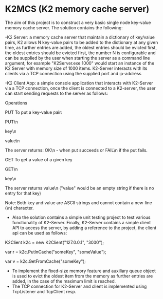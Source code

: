 # K2MCS (K2 memory cache server)

The aim of this project is to construct a very basic single node key-value memory cache server.
The solution contains the following: 

-K2 Server: a memory  cache server that maintain a dictionary of key/value pairs, K2 allows N key-value pairs to be added to the dictionary at any given time, as further entries are added, the oldest entries should be evicted first, the oldest entries should be evicted first, the number N is configurable and can be supplied by the user when starting the server as a command line argument, for example "K2Server.exe 1000" would start an instance of the K2 Server with memory size of 1000 items.
K2-Server interacts with its clients via a TCP connection using the supplied port and ip-address. 

-K2 Client App: a simple console application that interacts with K2-Server via a TCP connection, once the client is connected to a K2-server, the user can start sending requests to the server as follows: 

Operations

PUT 
To put a key-value pair:

PUT\n

key\n

value\n

The server returns: OK\n - when put succeeds or FAIL\n if the put fails.

GET
To get a value  of a given key

GET\n

key\n

The server returns value\n ("value" would be an empty string if there is no entry for that key)

Note: Both key and value are ASCII strings and cannot contain a new-line (\n) character.

- Also the solution contains a simple unit testing project to test various functionality of K2-Server. 
Finally, K2-Server contains a simple client API to access the server, by adding a reference to the project, the client api can be used as follows:

K2Client k2c = new K2Client("127.0.0.1", "3000");

var r = k2c.PutInCache("someKey", "someValue");

var v = k2c.GetFromCache("someKey");


- To implement the fixed-size memory feature and auxiliary queue object is used to evict the oldest item from the memory  as further entries are added, in the case of the maximum limit is reached.
- The TCP connection for K2-Server and client is implemented using TcpListener and TcpClient resp.

